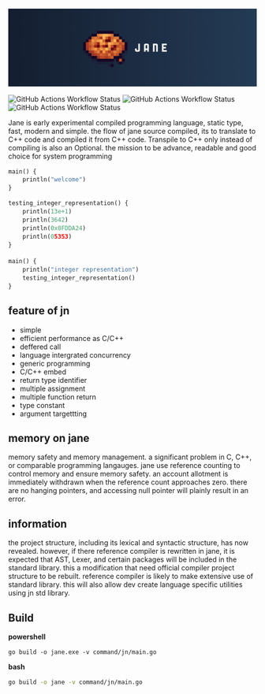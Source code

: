 ![jane](.github/jane.png)

![GitHub Actions Workflow Status](https://img.shields.io/github/actions/workflow/status/DeRuneLabs/jane/workflow_go_linux.yml?style=flat-square&logo=github&label=Build%20Linux)
![GitHub Actions Workflow Status](https://img.shields.io/github/actions/workflow/status/DeRuneLabs/jane/workflow_go_macos.yml?style=flat-square&logo=github&label=Build%20MacOS)
![GitHub Actions Workflow Status](https://img.shields.io/github/actions/workflow/status/DeRuneLabs/jane/workflow_go_windows.yml?style=flat-square&logo=github&label=Build%20Windows)

Jane is early experimental compiled programming language, static type, fast, modern and simple. the
flow of jane source compiled, its to translate to C++ code and compiled it from
C++ code. Transpile to C++ only instead of compiling is also an Optional. the
mission to be advance, readable and good choice for system programming

```py
main() {
    println("welcome")
}
```

```py
testing_integer_representation() {
	println(13e+1)
	println(3642)
	println(0x0FDDA24)
	println(05353)
}

main() {
	println("integer representation")
	testing_integer_representation()
}
```

## feature of jn

- simple
- efficient performance as C/C++
- deffered call
- language intergrated concurrency
- generic programming
- C/C++ embed
- return type identifier
- multiple assignment
- multiple function return
- type constant
- argument targettting

## memory on jane

memory safety and memory management. a significant problem in C, C++, or comparable programming langauges. jane use reference counting to control memory and ensure memory safety. an account allotment is immediately withdrawn when the reference count approaches zero. there are no hanging pointers, and accessing null pointer will plainly result in an error.

## information

the project structure, including its lexical and syntactic structure, has now revealed. however, if there reference compiler is rewritten in jane, it is expected that AST, Lexer, and certain packages will be included in the standard library. this a modification that need official compiler project structure to be rebuilt. reference compiler is likely to make extensive use of standard library. this will also allow dev create language specific utilities using jn std library.

## Build

**powershell**

```psh
go build -o jane.exe -v command/jn/main.go
```

**bash**

```sh
go build -o jane -v command/jn/main.go
```
